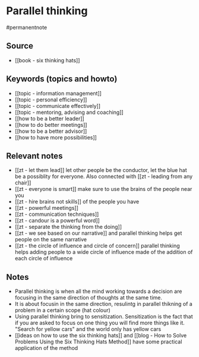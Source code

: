 # Parallel thinking

#permanentnote

## Source
- [[book - six thinking hats]]

## Keywords (topics and howto)
- [[topic - information management]]
- [[topic - personal efficiency]]
- [[topic - communicate effectively]]
- [[topic - mentoring, advising and coaching]]
- [[how to be a better leader]]
- [[how to do better meetings]]
- [[how to be a better advisor]]
- [[how to have more possibilities]]

## Relevant notes
- [[zt - let them lead]] let other people be the conductor, let the blue hat be a possiblity for everyone. Also connected with [[zt - leading from any chair]] 
- [[zt - everyone is smart]] make sure to use the brains of the people near you
-  [[zt - hire brains not skills]] of the people you have
-  [[zt - powerful meetings]]
-  [[zt - communication techniques]]
-  [[zt - candour is a powerful word]]
-  [[zt - separate the thinking from the doing]]
-  [[zt - we see based on our narrative]] and parallel thinking helps get people on the same narrative
-  [[zt - the circle of influence and circle of concern]] parallel thinking helps adding people to a wide circle of influence made of the addition of each circle of influence


## Notes
- Parallel thinking is when all the mind working towards a decision are focusing in the same direction of thoughts at the same time. 
- It is about focusin in the same direction, resulintg in parallel thikning of a problem in a certain scope (hat colour)
- Using parallel thinking bring to sensitization. Sensitization is the fact that if you are asked to focus on one thing you will find more things like it. "Search for yellow cars" and the world only has yellow cars
-  [[ideas on how to use the six thinking hats]] and [[blog - How to Solve Problems Using the Six Thinking Hats Method]] have some practical application of the method